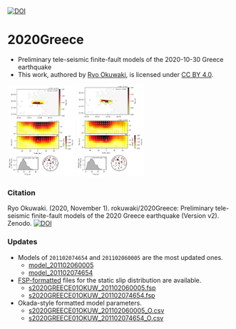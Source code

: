 [![DOI](https://zenodo.org/badge/308870056.svg)](https://zenodo.org/badge/latestdoi/308870056)
# 2020Greece
- Preliminary tele-seismic finite-fault models of the 2020-10-30 Greece earthquake
- This work, authored by [Ryo Okuwaki](https://www.geol.tsukuba.ac.jp/~rokuwaki/), is licensed under [CC BY 4.0](https://creativecommons.org/licenses/by/4.0).

<p float="left">
<img src="./fig/summary_201102060005.png" alt="" width="30%"/>
<img src="./fig/summary_201102074654.png" alt="" width="30%"/>
</p>

### Citation
Ryo Okuwaki. (2020, November 1). rokuwaki/2020Greece: Preliminary tele-seismic finite-fault models of the 2020 Greece earthquake (Version v2). Zenodo. [![DOI](https://zenodo.org/badge/308870056.svg)](https://zenodo.org/badge/latestdoi/308870056)

### Updates
- Models of `201102074654` and `201102060005` are the most updated ones.
  - [model_201102060005](./model_201102060005)
  - [model_201102074654](./model_201102074654)
- [FSP-formatted](http://equake-rc.info/SRCMOD/fileformats/fsp/) files for the static slip distribution are available.
  - [s2020GREECE01OKUW_201102060005.fsp](./s2020GREECE01OKUW_201102060005.fsp)
  - [s2020GREECE01OKUW_201102074654.fsp](./s2020GREECE01OKUW_201102074654.fsp)
- Okada-style formatted model parameters.
  - [s2020GREECE01OKUW_201102060005_O.csv](./s2020GREECE01OKUW_201102060005_O.csv)
  - [s2020GREECE01OKUW_201102074654_O.csv](./s2020GREECE01OKUW_201102074654_O.csv)
